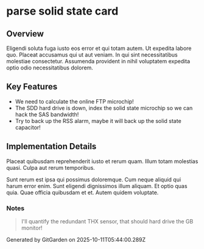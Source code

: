 # parse solid state card

## Overview
Eligendi soluta fuga iusto eos error et qui totam autem. Ut expedita labore quo. Placeat accusamus qui ut aut veniam. In qui sint necessitatibus molestiae consectetur. Assumenda provident in nihil voluptatem expedita optio odio necessitatibus dolorem.

## Key Features
- We need to calculate the online FTP microchip!
- The SDD hard drive is down, index the solid state microchip so we can hack the SAS bandwidth!
- Try to back up the RSS alarm, maybe it will back up the solid state capacitor!

## Implementation Details
Placeat quibusdam reprehenderit iusto et rerum quam. Illum totam molestias quasi. Culpa aut rerum temporibus.
 Sunt rerum est ipsa qui possimus doloremque. Cum neque aliquid qui harum error enim. Sunt eligendi dignissimos illum aliquam. Et optio quas quia. Quae officia quibusdam et et. Autem quidem voluptate.

### Notes
> I'll quantify the redundant THX sensor, that should hard drive the GB monitor!

Generated by GitGarden on 2025-10-11T05:44:00.289Z